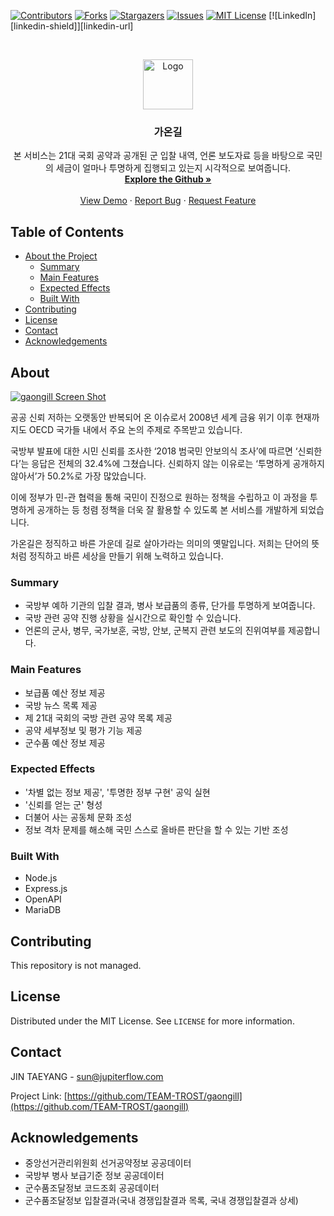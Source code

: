 [![Contributors][contributors-shield]][contributors-url]
[![Forks][forks-shield]][forks-url]
[![Stargazers][stars-shield]][stars-url]
[![Issues][issues-shield]][issues-url]
[![MIT License][license-shield]][license-url]
[![LinkedIn][linkedin-shield]][linkedin-url]



<!-- PROJECT LOGO -->
<br />
<p align="center">
  <a href="https://github.com/TEAM-TROST/gaongill">
    <img src="https://github.com/TEAM-TROST/gaongill/blob/master/_data/README.png?raw=true" alt="Logo" width="80" height="80">
  </a>

  <h3 align="center">가온길</h3>

  <p align="center">
    본 서비스는 21대 국회 공약과 공개된 군 입찰 내역, 언론 보도자료 등을 바탕으로 국민의 세금이 얼마나 투명하게 집행되고 있는지 시각적으로 보여줍니다.    
    <br />
    <a href="https://github.com/TEAM-TROST/gaongill"><strong>Explore the Github »</strong></a>
    <br />
    <br />
    <a href="https://mnd.dataportal.kr/">View Demo</a>
    ·
    <a href="https://github.com/TEAM-TROST/gaongill/issues">Report Bug</a>
    ·
    <a href="https://github.com/TEAM-TROST/gaongill/issues">Request Feature</a>
  </p>
</p>


<!-- TABLE OF CONTENTS -->
## Table of Contents

* [About the Project](#about)
  * [Summary](#summary)
  * [Main Features](#main-features)
  * [Expected Effects](#expected-effects)
  * [Built With](#built-With)
* [Contributing](#contributing)
* [License](#license)
* [Contact](#contact)
* [Acknowledgements](#acknowledgements)

<!-- ABOUT THE PROJECT -->
## About
[![gaongill Screen Shot](https://github.com/TEAM-TROST/gaongill/blob/master/_data/001.png?raw=true)](https://jupiterflow.com/project/9)

공공 신뢰 저하는 오랫동안 반복되어 온 이슈로서 2008년 세계 금융 위기 이후 현재까지도 OECD 국가들 내에서 주요 논의
주제로 주목받고 있습니다.  

국방부 발표에 대한 시민 신뢰를 조사한 ‘2018 범국민 안보의식 조사’에 따르면 ‘신뢰한다’는 응답은 전체의 32.4%에
그쳤습니다. 신뢰하지 않는 이유로는 ‘투명하게 공개하지 않아서’가 50.2%로 가장 많았습니다.  

이에 정부가 민-관 협력을 통해 국민이 진정으로 원하는 정책을 수립하고 이 과정을 투명하게 공개하는 등 청렴 정책을 더욱
잘 활용할 수 있도록 본 서비스를 개발하게 되었습니다.  

가온길은 정직하고 바른 가운데 길로 살아가라는 의미의 옛말입니다. 저희는 단어의 뜻처럼 정직하고 바른 세상을 만들기 위해
노력하고 있습니다.

### Summary
* 국방부 예하 기관의 입찰 결과, 병사 보급품의 종류, 단가를 투명하게 보여줍니다.
* 국방 관련 공약 진행 상황을 실시간으로 확인할 수 있습니다.
* 언론의 군사, 병무, 국가보훈, 국방, 안보, 군복지 관련 보도의 진위여부를 제공합니다.

### Main Features
* 보급품 예산 정보 제공
* 국방 뉴스 목록 제공
* 제 21대 국회의 국방 관련 공약 목록 제공
* 공약 세부정보 및 평가 기능 제공
* 군수품 예산 정보 제공

### Expected Effects
* '차별 없는 정보 제공', '투명한 정부 구현' 공익 실현
* '신뢰를 얻는 군' 형성
* 더불어 사는 공동체 문화 조성
* 정보 격차 문제를 해소해 국민 스스로 올바른 판단을 할 수 있는 기반 조성

### Built With
* Node.js
* Express.js
* OpenAPI
* MariaDB

<!-- CONTRIBUTING -->
## Contributing
This repository is not managed.

<!-- LICENSE -->
## License
Distributed under the MIT License. See `LICENSE` for more information.

<!-- CONTACT -->
## Contact
JIN TAEYANG - sun@jupiterflow.com

Project Link: [https://github.com/TEAM-TROST/gaongill](https://github.com/TEAM-TROST/gaongill)


<!-- Acknowledgements -->
## Acknowledgements
* 중앙선거관리위원회 선거공약정보 공공데이터
* 국방부 병사 보급기준 정보 공공데이터
* 군수품조달정보 코드조회 공공데이터
* 군수품조달정보 입찰결과(국내 경쟁입찰결과 목록, 국내 경쟁입찰결과 상세)


<!-- MARKDOWN LINKS & IMAGES -->
<!-- https://www.markdownguide.org/basic-syntax/#reference-style-links -->
[contributors-shield]: https://img.shields.io/github/contributors/TEAM-TROST/gaongill?style=flat-square
[contributors-url]: https://github.com/TEAM-TROST/gaongill/graphs/contributors

[forks-shield]: https://img.shields.io/github/forks/TEAM-TROST/gaongill?style=flat-square
[forks-url]: https://github.com/TEAM-TROST/gaongill/network/members

[stars-shield]: https://img.shields.io/github/stars/TEAM-TROST/gaongill?style=flat-square
[stars-url]: https://github.com/TEAM-TROST/gaongill/stargazers

[issues-shield]: https://img.shields.io/github/issues/TEAM-TROST/gaongill?style=flat-square
[issues-url]: https://github.com/TEAM-TROST/gaongill/issues

[license-shield]: https://img.shields.io/github/license/TEAM-TROST/gaongill?style=flat-square
[license-url]: https://github.com/TEAM-TROST/gaongill/blob/master/LICENSE